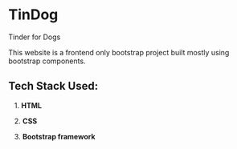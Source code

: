 # TinDog
Tinder for Dogs

This website is a frontend only bootstrap project built mostly using bootstrap components.

## Tech Stack Used:
&nbsp;&nbsp; 1. **HTML**

&nbsp;&nbsp; 2. **CSS**

&nbsp;&nbsp; 3. **Bootstrap framework**
